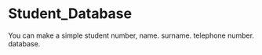 # Student_Database
You can make a simple student number, name. surname. telephone number. database.
